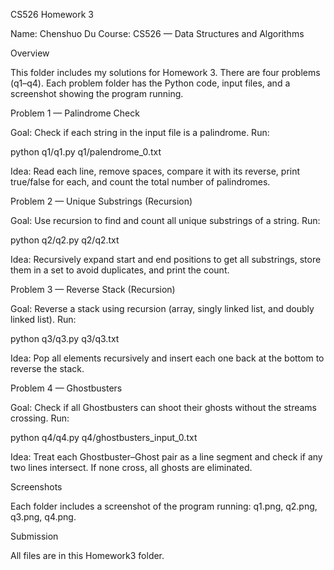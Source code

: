CS526 Homework 3

Name: Chenshuo Du
Course: CS526 — Data Structures and Algorithms

Overview

This folder includes my solutions for Homework 3.
There are four problems (q1–q4).
Each problem folder has the Python code, input files, and a screenshot showing the program running.

Problem 1 — Palindrome Check

Goal: Check if each string in the input file is a palindrome.
Run:

python q1/q1.py q1/palendrome_0.txt


Idea:
Read each line, remove spaces, compare it with its reverse, print true/false for each, and count the total number of palindromes.

Problem 2 — Unique Substrings (Recursion)

Goal: Use recursion to find and count all unique substrings of a string.
Run:

python q2/q2.py q2/q2.txt


Idea:
Recursively expand start and end positions to get all substrings, store them in a set to avoid duplicates, and print the count.

Problem 3 — Reverse Stack (Recursion)

Goal: Reverse a stack using recursion (array, singly linked list, and doubly linked list).
Run:

python q3/q3.py q3/q3.txt


Idea:
Pop all elements recursively and insert each one back at the bottom to reverse the stack.

Problem 4 — Ghostbusters

Goal: Check if all Ghostbusters can shoot their ghosts without the streams crossing.
Run:

python q4/q4.py q4/ghostbusters_input_0.txt


Idea:
Treat each Ghostbuster–Ghost pair as a line segment and check if any two lines intersect.
If none cross, all ghosts are eliminated.

Screenshots

Each folder includes a screenshot of the program running:
q1.png, q2.png, q3.png, q4.png.

Submission

All files are in this Homework3 folder.
